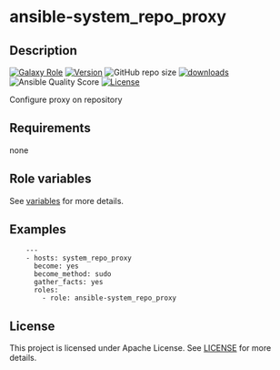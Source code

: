 # ansible-system_repo_proxy

## Description

[![Galaxy Role](https://img.shields.io/badge/galaxy-system_repo_proxy-purple?style=flat)](https://galaxy.ansible.com/lotusnoir/system_repo_proxy)
[![Version](https://img.shields.io/github/release/lotusnoir/ansible-system_repo_proxy.svg)](https://github.com/lotusnoir/ansible-system_repo_proxy/releases/latest)
![GitHub repo size](https://img.shields.io/github/repo-size/lotusnoir/ansible-system_repo_proxy?color=orange&style=flat)
[![downloads](https://img.shields.io/ansible/role/d/56933)](https://galaxy.ansible.com/lotusnoir/system_repo_proxy)
![Ansible Quality Score](https://img.shields.io/ansible/quality/56933)
[![License](https://img.shields.io/badge/license-Apache--2.0-brightgreen?style=flat)](https://opensource.org/licenses/Apache-2.0)

Configure proxy on repository

## Requirements

none

## Role variables

See [variables](/defaults/main.yml) for more details.

## Examples

        ---
        - hosts: system_repo_proxy
          become: yes
          become_method: sudo
          gather_facts: yes
          roles:
            - role: ansible-system_repo_proxy


## License

This project is licensed under Apache License. See [LICENSE](/LICENSE) for more details.

